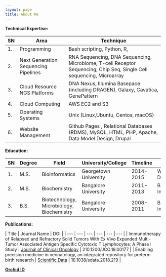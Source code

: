 ```yaml
---
layout: page
title: About Me
---
```


**Technical Expertise:**

| **SN** | **Area** | **Technique** |
| --- | --- | --- |
| 1. | Programming | Bash scripting, Python, R, |
| 2. | Next Generation Sequencing Pipelines | RNA Sequencing, DNA Sequencing, Microbiome, T-cell Receptor Sequencing, Chip Seq, Single Cell sequencing, Microarray |
| 3. | Cloud Resource NGS Platforms | DNA Nexus, Illumina Basepace (including DRAGEN), Galaxy, Cavatica, GenePattern |
| 4. | Cloud Computing | AWS EC2 and S3 |
| 5. | Operating Systems | Unix (Linux,Ubuntu, Centos, macOS) |
| 6. | Website Management | Github Pages , Relational Databases (RDMS), MySQL, HTML, PHP, Apache, Data Model Design, Drupal |


**Education:**

| **SN** | **Degree** | **Field** | **University/College** | **Timeline** | **Place** |
| --- | --- | --- | --- | --- | --- |
| 1. | M.S. | Bioinformatics | Georgetown University | 2014-2015 | Washington, DC, USA |
| 2. | M.S. | Biochemistry | Bangalore University | 2011-2013 | Bangalore, India |
| 3. | B.S. | Biotechnology, Microbiology, Biochemistry | Bangalore University | 2008-2011 | Bangalore, India |

**Publications:**

| Title | Journal Name | DOI | 
| --- | --- | --- | --- | --- | --- |
| Immunotherapy of Relapsed and Refractory Solid Tumors With Ex Vivo Expanded Multi-Tumor Associated Antigen Specific Cytotoxic T Lymphocytes: A Phase I Study | [Journal of Clinical Oncology](https://ascopubs.org/doi/10.1200/JCO.19.00177) | 210.1200/JCO.19.00177 |
| Enabling precision medicine in neonatology, an integrated repository for preterm birth research | [Scientific Data](https://www.nature.com/articles/sdata2018219) | 10.1038/sdata.2018.219 |

**[Orchid ID](https://orcid.org/0000-0003-1599-0679)**
